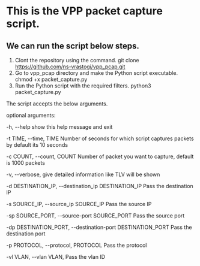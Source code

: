 # This is the VPP packet capture script. 
## We can run the script below steps. 
1. Clont the repository using the command.
   git clone https://github.com/ns-vrastogi/vpp_pcap.git
2. Go to vpp_pcap directory and make the Python script executable.
   chmod +x packet_capture.py
3. Run the Python script with the required filters.
   python3 packet_capture.py


The script accepts the below arguments. 

optional arguments:

  -h, --help            show this help message and exit
  
  -t TIME, --time, TIME  Number of seconds for which script captures packets by default its 10 seconds
  
  -c COUNT, --count, COUNT Number of packet you want to capture, default is 1000 packets
								
  -v, --verbose, give detailed information like TLV will be shown
  
  -d DESTINATION_IP, --destination_ip DESTINATION_IP Pass the destination IP
  
  -s SOURCE_IP, --source_ip SOURCE_IP Pass the source IP
  
  -sp SOURCE_PORT, --source-port SOURCE_PORT Pass the source port
  
  -dp DESTINATION_PORT, --destination-port DESTINATION_PORT Pass the destination port
  
  -p PROTOCOL, --protocol, PROTOCOL Pass the protocol
  
  -vl VLAN, --vlan VLAN, Pass the vlan ID

</br>
